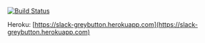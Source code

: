 [![Build Status][build-badge]][build]

[build-badge]: https://img.shields.io/travis/greybutton/project-lvl4-s283.svg?style=flat-square
[build]: https://travis-ci.org/greybutton/project-lvl4-s283

Heroku: [https://slack-greybutton.herokuapp.com](https://slack-greybutton.herokuapp.com)
